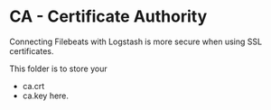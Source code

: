 # CA - Certificate Authority

Connecting Filebeats with Logstash 
is more secure when using SSL certificates.

This folder is to store your
- ca.crt
- ca.key
here.
